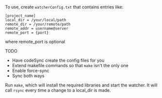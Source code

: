 To use, create `watcherConfig.txt` that contains entries like:

    [project_name]
    local_dir = /your/local/path
    remote_dir = /your/remote/path
    remote_addr = username@server
    remote_port = {port}

where remote_port is optional

TODO

* Have codeSync create the config files for you
* Extend makefile commands so that `make` isn't the only one
* Enable force-sync
* Sync both ways

Run `make`, which will install the required libraries and start the watcher. It will call `rsync` every time a change to a local_dir is made.
